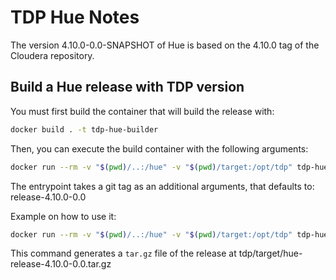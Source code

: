 # TDP Hue Notes

The version 4.10.0-0.0-SNAPSHOT of Hue is based on the 4.10.0 tag of the Cloudera repository.

## Build a Hue release with TDP version

You must first build the container that will build the release with:

```bash
docker build . -t tdp-hue-builder
```

Then, you can execute the build container with the following arguments:

```bash
docker run --rm -v "$(pwd)/..:/hue" -v "$(pwd)/target:/opt/tdp" tdp-hue-builder
```

The entrypoint takes a git tag as an additional arguments, that defaults to: release-4.10.0-0.0

Example on how to use it:

```bash
docker run --rm -v "$(pwd)/..:/hue" -v "$(pwd)/target:/opt/tdp" tdp-hue-builder release-4.10.0-0.0
```

This command generates a `tar.gz` file of the release at tdp/target/hue-release-4.10.0-0.0.tar.gz
